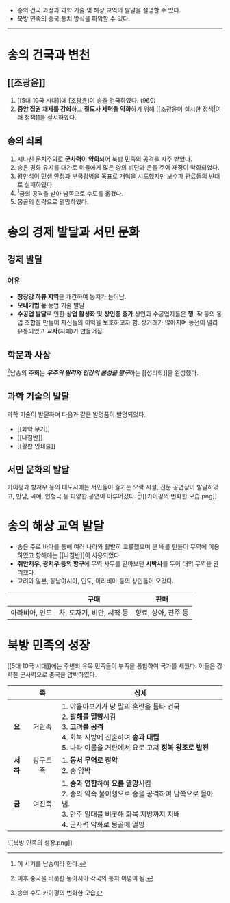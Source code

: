 * 송의 건국 과정과 과학 기술 및 해상 교역의 발달을 설명할 수 있다.
* 북방 민족의 중국 통치 방식을 파악할 수 있다.
---
# 송의 건국과 변천
## [[조광윤]]
1. [[5대 10국 시대]]에 [[조광윤]](태조)이 송을 건국하였다. (960)
2. **중앙 집권 채제를 강화**하고 **절도사 세력을 약화**하기 위해 [[조광윤이 실시한 정책|여러 정책]]을 실시하였다.
## 송의 쇠퇴
1. 지나친 문치주의로 **군사력이 약화**되어 북방 민족의 공격을 자주 받았다.
2. 송은 평화 유지를 대가로 이들에게 많은 양의 비단과 은을 주어 재정이 악화되었다.
3. 왕안석이 민생 안정과 부국강병을 목표로 개혁을 시도했지만 보수파 관료들의 반대로 실패하였다.
4. [^1]금의 공격을 받아 남쪽으로 수도를 옮겼다.
5. 몽골의 침략으로 멸망하였다.
# 송의 경제 발달과 서민 문화
## 경제 발달
### 이유
* **창장강 하류 지역**을 개간하여 농지가 늘어남.
* **모내기법 등** 농업 기술 발달
* **수공업 발달**로 인한 **상업 활성화** 및 **상인층 증가**
상인과 수공업자들은 **행**, **작** 등의 동업 조합을 만들어 자신들의 이익을 보호하고자 함.
상거래가 많아지며 동전이 널리 유통되었고 **교자**(지폐)가 만들어짐.
## 학문과 사상
[^2]남송의 **주희**는 ***우주의 원리와 인간의 본성을 탐구***하는 [[성리학]]을 완성했다.
## 과학 기술의 발달
과학 기술이 발달하며 다음과 같은 발명품이 발명되었다.
* [[화약 무기]]
* [[나침반]]
* [[활판 인쇄술]]
## 서민 문화의 발달
카이펑과 항저우 등의 대도시에는 서민들이 즐기는 오락 시설, 전문 공연장이 발달하였고, 만담, 곡예, 인형극 등 다양한 공연이 이루어졌다.
[^3]![[카이펑의 번화한 모습.png]]
# 송의 해상 교역 발달
* 송은 주로 바다를 통해 여러 나라와 활발히 교류했으며 큰 배를 만들어 무역에 이용하였고 항해에는 [[나침반]]이 사용되었다.
* **취안저우, 광저우 등의 항구**에 무역 사무를 맡아보던 **시박사**를 두어 대외 무역을 관리했다.
* 고려와 일본, 동남아시아, 인도, 아라비아 등의 상인들이 오갔다.

|          |        구매        |      판매      |
| :------: | :--------------: | :----------: |
| 아라비아, 인도 | 차, 도자기, 비단, 서적 등 | 향료, 상아, 진주 등 |
# 북방 민족의 성장
[[5대 10국 시대]]에는 주변의 유목 민족들이 부족을 통합하여 국가를 세웠다. 이들은 강력한 군사력으로 중국을 압박하였다.

|        |  족   | 상세                                                                                                                             |
| :----: | :--: | ------------------------------------------------------------------------------------------------------------------------------ |
| **요**  | 거란족  | 1. 야율아보기가 당 말의 혼란을 틈타 건국<br>2. **발해를 멸망**시킴<br>3. **고려를 공격**<br>4. 화북 지방에 진출하여 **송과 대립**<br>5. 나라 이름을 거란에서 요로 고쳐 **정복 왕조로 발전** |
| **서하** | 탕구트족 | 1. **동서 무역로 장악**<br>2. 송 압박                                                                                                    |
| **금**  | 여진족  | 1. **송과 연합**하여 **요를 멸망**시킴<br>2. 송의 약속 불이행으로 송을 공격하여 남쪽으로 몰아냄.<br>3. 만주 일대를 비롯해 화북 지방까지 지배<br>4. 군사력 약화로 몽골에 멸망                |
![[북방 민족의 성장.png]]

[^1]: 이 시기를 남송이라 한다.
[^2]: 이후 중국을 비롯한 동아시아 각국의 통치 이념이 됨.
[^3]: 송의 수도 카이펑의 번화한 모습